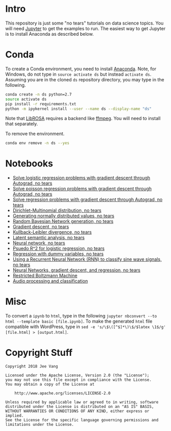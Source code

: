 # Intro

This repository is just some "no tears" tutorials on data science topics. You will need [Jupyter](http://jupyter.org/) to get the examples to run. The easiest way to get Jupyter is to install Anaconda as described below.

# Conda

To create a Conda environment, you need to install [Anaconda](https://anaconda.org/). Note, for Windows, do not type in `source activate ds` but instead `activate ds`. Assuming you are in the cloned `ds` repository directory, you may type in the following.

```bash
conda create -n ds python=2.7
source activate ds
pip install -r requirements.txt
python -m ipykernel install --user --name ds --display-name "ds"
```

Note that [LibROSA](http://librosa.github.io/librosa/install.html) requires a backend like [ffmpeg](https://www.ffmpeg.org/). You will need to install that separately.

To remove the environment.

```bash
conda env remove -n ds --yes
```

# Notebooks

* [Solve logistic regression problems with gradient descent through Autograd, no tears](autograd-logistic-regression-gradient-descent.ipynb)
* [Solve poisson regression problems with gradient descent through Autograd, no tears](autograd-poisson-regression-gradient-descent.ipynb)
* [Solve regression problems with gradient descent through Autograd, no tears](autograd-regression-gradient-descent.ipynb)
* [Dirichlet-Multinomial distribution, no tears](dirichlet-multinomial-distribution.ipynb)
* [Generating normally distributed values, no tears](generate-gaussian-distributed-values.ipynb)
* [Random Bayesian Network generation, no tears](generate-random-bbn.ipynb)
* [Gradient descent, no tears](gradient-descent.ipynb)
* [Kullback-Leibler divergence, no tears](kullback-leibler-divergence.ipynb)
* [Latent semantic analysis, no tears](latent-semantic-analysis.ipynb)
* [Neural network, no tears](neural-network-handcraft.ipynb)
* [Psuedo R^2 for logistic regression, no tears](psuedo-r-squared-logistic-regression.ipynb)
* [Regression with dummy variables, no tears](regression-dummy-variables.ipynb)
* [Using a Recurrent Neural Network (RNN) to classify sine wave signals, no tears](pytorch/classify-signals-rnn.ipynb)
* [Neural Networks, gradient descent, and regression, no tears](pytorch/neural-network-gradient-descent.ipynb)
* [Restricted Boltzmann Machine](restricted-boltzmann-machine.ipynb)
* [Audio processing and classification](xeno-canto/README.md)

# Misc

To convert a `ipynb` to `html`, type in the following `jupyter nbconvert --to html --template basic [file.ipynb]`. To make the generated `html` file compatible with WordPress, type in `sed -e 's/\$\([^$]*\)\$/$latex \1$/g' [file.html] > [output.html]`.

# Copyright Stuff

```
Copyright 2018 Jee Vang

Licensed under the Apache License, Version 2.0 (the "License");
you may not use this file except in compliance with the License.
You may obtain a copy of the License at

    http://www.apache.org/licenses/LICENSE-2.0

Unless required by applicable law or agreed to in writing, software
distributed under the License is distributed on an "AS IS" BASIS,
WITHOUT WARRANTIES OR CONDITIONS OF ANY KIND, either express or implied.
See the License for the specific language governing permissions and
limitations under the License.
```